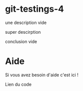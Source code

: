# git-testings-4
une description vide

super descirption

conclusion vide

# Aide

Si vous avez besoin d'aide c'est ici !

Lien du code
